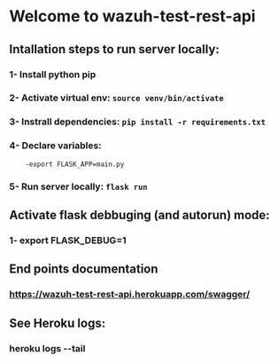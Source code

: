 # Welcome to wazuh-test-rest-api 

## Intallation steps to run server locally:

###    1- Install python pip
###    2- Activate virtual env: `source venv/bin/activate`
###    3- Instrall dependencies: `pip install -r requirements.txt`
###    4- Declare variables:
        -export FLASK_APP=main.py
###    5- Run server locally: `flask run`

## Activate flask debbuging (and autorun) mode:

###    1- export FLASK_DEBUG=1

## End points documentation

###    https://wazuh-test-rest-api.herokuapp.com/swagger/

## See Heroku logs:

###    heroku logs --tail